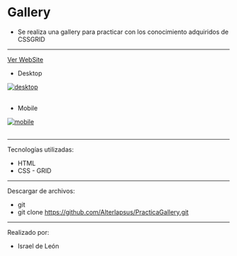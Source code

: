 # Gallery
- Se realiza una gallery para practicar con los conocimiento adquiridos de CSSGRID

---
<a href="https://practicagallery.netlify.app/">Ver WebSite</a>

- Desktop

<a href="https://postimages.org/" target="_blank"><img src="https://i.postimg.cc/VsqbmTvF/desktop.png" alt="desktop"/></a><br/><br/>


- Mobile

<a href="https://postimages.org/" target="_blank"><img src="https://i.postimg.cc/TYT5w9Wv/mobile.png" alt="mobile"/></a><br/><br/>

---

Tecnologías utilizadas:

- HTML 
- CSS - GRID

---


Descargar de archivos: 

- git 
- git clone https://github.com/Alterlapsus/PracticaGallery.git

---

Realizado por: 

- Israel de León 

